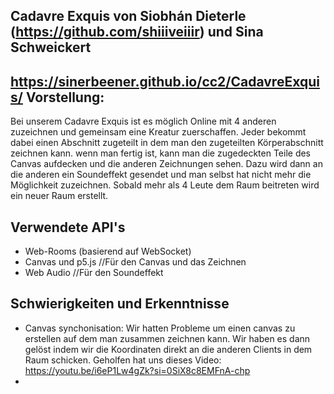 Cadavre Exquis von Siobhán Dieterle (https://github.com/shiiiveiiir) und Sina Schweickert
-
https://sinerbeener.github.io/cc2/CadavreExquis/
Vorstellung:
-
Bei unserem Cadavre Exquis ist es möglich Online mit 4 anderen zuzeichnen und gemeinsam eine Kreatur zuerschaffen.
Jeder bekommt dabei einen Abschnitt zugeteilt in dem man den zugeteilten Körperabschnitt zeichnen kann.
wenn man fertig ist, kann man die zugedeckten Teile des Canvas aufdecken und die anderen Zeichnungen sehen. 
Dazu wird dann an die anderen ein Soundeffekt gesendet und man selbst hat nicht mehr die Möglichkeit zuzeichnen.
Sobald mehr als 4 Leute dem Raum beitreten wird ein neuer Raum erstellt.

Verwendete API's
-
- Web-Rooms (basierend auf WebSocket) 
- Canvas und p5.js //Für den Canvas und das Zeichnen
- Web Audio //Für den Soundeffekt

Schwierigkeiten und Erkenntnisse
-
- Canvas synchonisation: Wir hatten Probleme um einen canvas zu erstellen auf dem man zusammen zeichnen kann. Wir haben es dann gelöst indem wir die Koordinaten direkt an die anderen Clients in dem Raum schicken.
  Geholfen hat uns dieses Video: https://youtu.be/i6eP1Lw4gZk?si=0SiX8c8EMFnA-chp
- 


